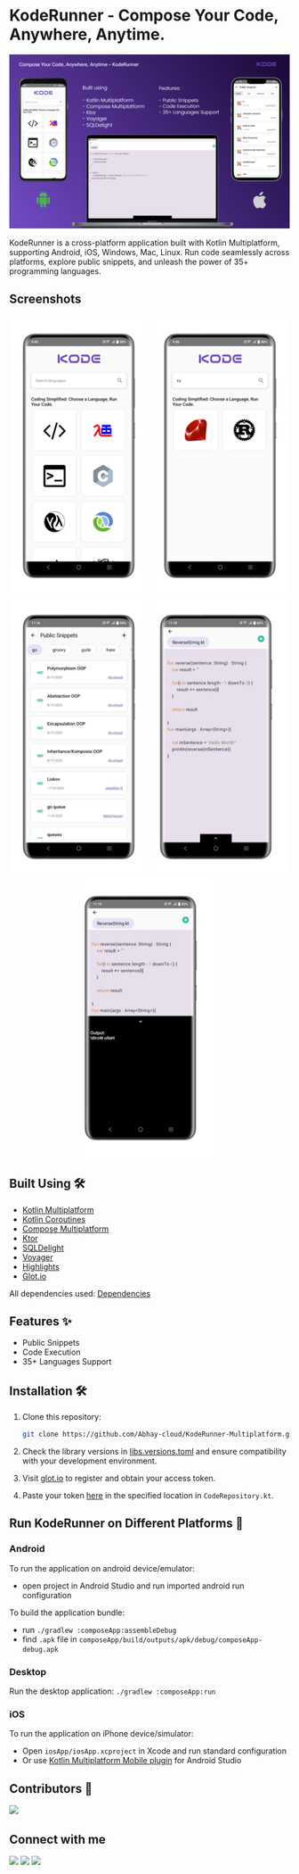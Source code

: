 # KodeRunner - Compose Your Code, Anywhere, Anytime.

![banner](./screenshots/kode-banner.png)

KodeRunner is a cross-platform application built with Kotlin Multiplatform, supporting Android, iOS, Windows, Mac, Linux. Run code seamlessly across platforms, explore public snippets, and unleash the power of 35+ programming languages.

## Screenshots

<p style="text-align: center;">
  <img src="./screenshots/image1.png" width="250"/>
  <img src="./screenshots/image2.png" width="250"/>
  <img src="./screenshots/image3.png" width="250"/>
  <img src="./screenshots/image4.png" width="250"/>
  <img src="./screenshots/image5.png" width="250"/>
</p>

## Built Using 🛠

- [Kotlin Multiplatform](https://kotlinlang.org/lp/multiplatform/)
- [Kotlin Coroutines](https://github.com/Kotlin/kotlinx.coroutines)
- [Compose Multiplatform](https://www.jetbrains.com/lp/compose-multiplatform/)
- [Ktor](https://ktor.io/)
- [SQLDelight](https://cashapp.github.io/sqldelight/2.0.0-alpha05/)
- [Voyager](https://github.com/adrielcafe/voyager)
- [Highlights](https://github.com/SnipMeDev/Highlights)
- [Glot.io](glot.io)

All dependencies used: [Dependencies](/gradle/libs.versions.toml)

## Features ✨

- Public Snippets
- Code Execution
- 35+ Languages Support


## Installation 🛠️

1. Clone this repository:
   ```bash
   git clone https://github.com/Abhay-cloud/KodeRunner-Multiplatform.git
   ```

2. Check the library versions in [libs.versions.toml](https://github.com/Abhay-cloud/KodeRunner-Multiplatform/blob/master/gradle/libs.versions.toml) and ensure compatibility with your development environment.

3. Visit [glot.io](https://glot.io) to register and obtain your access token.

4. Paste your token [here](https://github.com/Abhay-cloud/KodeRunner-Multiplatform/blob/master/composeApp/src/commonMain/kotlin/dev.abhaycloud/koderunner/data/network/CodeRepository.kt#L76) in the specified location in `CodeRepository.kt`.

## Run KodeRunner on Different Platforms 🚀

### Android
To run the application on android device/emulator:  
 - open project in Android Studio and run imported android run configuration

To build the application bundle:
 - run `./gradlew :composeApp:assembleDebug`
 - find `.apk` file in `composeApp/build/outputs/apk/debug/composeApp-debug.apk`

### Desktop
Run the desktop application: `./gradlew :composeApp:run`

### iOS
To run the application on iPhone device/simulator:
 - Open `iosApp/iosApp.xcproject` in Xcode and run standard configuration
 - Or use [Kotlin Multiplatform Mobile plugin](https://plugins.jetbrains.com/plugin/14936-kotlin-multiplatform-mobile) for Android Studio



## Contributors 📢

<a href="https://github.com/Abhay-cloud/KodeRunner-Multiplatform/graphs/contributors">
  <img src="https://contrib.rocks/image?repo=Abhay-cloud/KodeRunner-Multiplatform" />
</a>

## Connect with me

[![](https://img.shields.io/badge/LinkedIn-0077B5?style=for-the-badge&logo=linkedin&logoColor=white)](https://www.linkedin.com/in/abhaysing-bhosale/)
[![](https://img.shields.io/badge/Twitter-1DA1F2?style=for-the-badge&logo=twitter&logoColor=white)](https://twitter.com/abhaycloud_dev)
[![](https://img.shields.io/badge/Instagram-E4405F?style=for-the-badge&logo=instagram&logoColor=white)](https://www.instagram.com/its_sn_abhay/)
